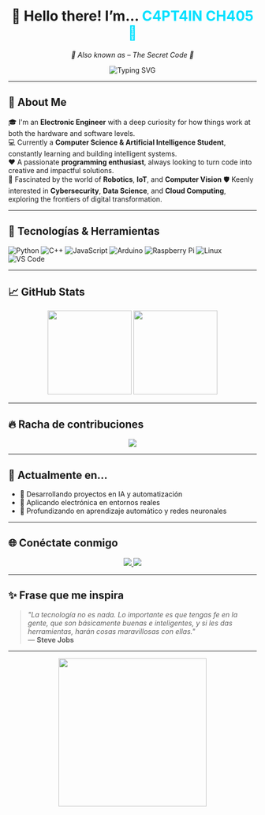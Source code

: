 <h1 align="center">👋 Hello there! I’m... <span style="color:#00E0FF">C4PT4IN CH405 🤯</span></h1>

<p align="center">
  <em>👾 Also known as – The Secret Code 👾</em>
</p>

<p align="center">
  <img src="https://readme-typing-svg.herokuapp.com?font=Fira+Code&weight=500&size=22&pause=1000&color=00E0FF&center=true&vCenter=true&width=600&lines=Electronic+Engineer+%F0%9F%A4%96;AI+and+Computer+Science+Explorer+%F0%9F%A7%AB;IoT%2C+Robotics+%26+Automation+Fan+%F0%9F%9A%80;Cybersec+%7C+Cloud+%7C+Data+Science+Curious+%F0%9F%94%91" alt="Typing SVG" />
</p>


---

## 🧠 About Me

🎓 I'm an **Electronic Engineer** with a deep curiosity for how things work at both the hardware and software levels.  
💻 Currently a **Computer Science & Artificial Intelligence Student**, constantly learning and building intelligent systems.  
❤️ A passionate **programming enthusiast**, always looking to turn code into creative and impactful solutions.  
🤖 Fascinated by the world of **Robotics**, **IoT**, and **Computer Vision** 
🛡️ Keenly interested in **Cybersecurity**, **Data Science**, and **Cloud Computing**, exploring the frontiers of digital transformation.


---

## 🚀 Tecnologías & Herramientas

![Python](https://img.shields.io/badge/-Python-3776AB?style=flat-square&logo=python&logoColor=white)
![C++](https://img.shields.io/badge/-C++-00599C?style=flat-square&logo=c%2B%2B&logoColor=white)
![JavaScript](https://img.shields.io/badge/-JavaScript-F7DF1E?style=flat-square&logo=javascript&logoColor=black)
![Arduino](https://img.shields.io/badge/-Arduino-00979D?style=flat-square&logo=arduino&logoColor=white)
![Raspberry Pi](https://img.shields.io/badge/-RaspberryPi-C51A4A?style=flat-square&logo=raspberry-pi)
![Linux](https://img.shields.io/badge/-Linux-FCC624?style=flat-square&logo=linux&logoColor=black)
![VS Code](https://img.shields.io/badge/-VS%20Code-007ACC?style=flat-square&logo=visual-studio-code&logoColor=white)

---

## 📈 GitHub Stats

<div align="center">
  <img height="170px" src="https://github-readme-stats.vercel.app/api?username=joshlopez1030&show_icons=true&theme=tokyonight&hide_title=true" />
  <img height="170px" src="https://github-readme-stats.vercel.app/api/top-langs/?username=joshlopez1030&layout=compact&theme=tokyonight" />
</div>

---

## 🔥 Racha de contribuciones

<p align="center">
  <img src="https://github-readme-streak-stats.herokuapp.com/?user=joshlopez1030&theme=highcontrast" />
</p>

---

## 🎯 Actualmente en...

- 🤖 Desarrollando proyectos en IA y automatización
- 📡 Aplicando electrónica en entornos reales
- 🧠 Profundizando en aprendizaje automático y redes neuronales

---

## 🌐 Conéctate conmigo

<p align="center">
  <a href="https://www.linkedin.com/in/joshlopez1030/" target="_blank">
    <img src="https://img.shields.io/badge/LinkedIn-Josh%20L%C3%B3pez-blue?style=for-the-badge&logo=linkedin&logoColor=white">
  </a>
  <a href="mailto:joshlopez1030@gmail.com" target="_blank">
    <img src="https://img.shields.io/badge/Gmail-joshlopez1030@gmail.com-red?style=for-the-badge&logo=gmail&logoColor=white">
  </a>
</p>

---

## ✨ Frase que me inspira

> *"La tecnología no es nada. Lo importante es que tengas fe en la gente, que son básicamente buenas e inteligentes, y si les das herramientas, harán cosas maravillosas con ellas."*  
> — **Steve Jobs**

---

<p align="center">
  <img src="https://media.giphy.com/media/L1R1tvI9svkIWwpVYr/giphy.gif" width="300px">
</p>

